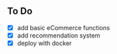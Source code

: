 ## To Do
- [X] add basic eCommerce functions
- [X] add recommendation system
- [X] deploy with docker
